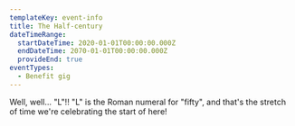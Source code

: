 ```yaml
---
templateKey: event-info
title: The Half-century
dateTimeRange:
  startDateTime: 2020-01-01T00:00:00.000Z
  endDateTime: 2070-01-01T00:00:00.000Z
  provideEnd: true
eventTypes:
  - Benefit gig
---
```

Well, well... "L"!! "L" is the Roman numeral for "fifty", and that's the stretch of time we're celebrating the start of here!
